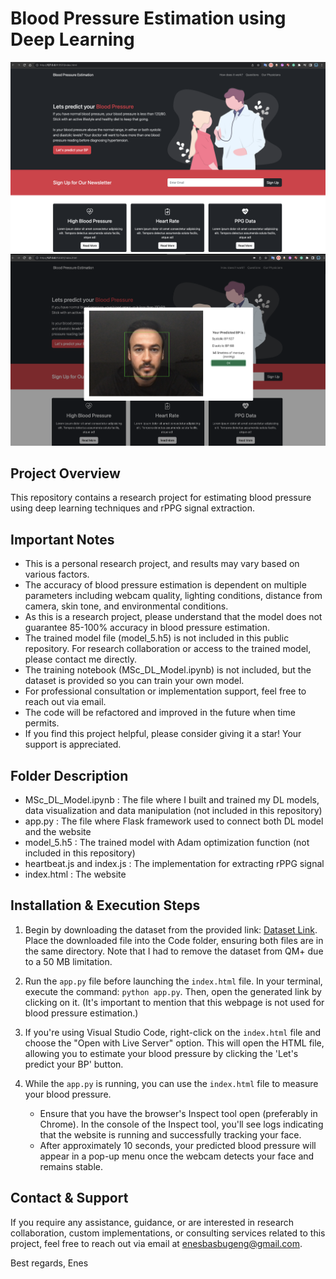 # Blood Pressure Estimation using Deep Learning

<img src="images/1st.png" width="700"/> 
<img src="images/2nd.png" width="700"/> 

## Project Overview
This repository contains a research project for estimating blood pressure using deep learning techniques and rPPG signal extraction.

## Important Notes
- This is a personal research project, and results may vary based on various factors.
- The accuracy of blood pressure estimation is dependent on multiple parameters including webcam quality, lighting conditions, distance from camera, skin tone, and environmental conditions.
- As this is a research project, please understand that the model does not guarantee 85-100% accuracy in blood pressure estimation.
- The trained model file (model_5.h5) is not included in this public repository. For research collaboration or access to the trained model, please contact me directly.
- The training notebook (MSc_DL_Model.ipynb) is not included, but the dataset is provided so you can train your own model.
- For professional consultation or implementation support, feel free to reach out via email.
- The code will be refactored and improved in the future when time permits.
- If you find this project helpful, please consider giving it a star! Your support is appreciated.

## Folder Description
- MSc_DL_Model.ipynb : The file where I built and trained my DL models, data visualization and data manipulation (not included in this repository)
- app.py : The file where Flask framework used to connect both DL model and the website
- model_5.h5 : The trained model with Adam optimization function (not included in this repository)
- heartbeat.js and index.js : The implementation for extracting rPPG signal
- index.html : The website

## Installation & Execution Steps
1. Begin by downloading the dataset from the provided link: [Dataset Link](https://drive.google.com/file/d/19q0Q4wqKwfp9ZWzy_PsPxItMVGXXnTcG/view). Place the downloaded file into the Code folder, ensuring both files are in the same directory. Note that I had to remove the dataset from QM+ due to a 50 MB limitation.

2. Run the `app.py` file before launching the `index.html` file. In your terminal, execute the command: `python app.py`. Then, open the generated link by clicking on it. (It's important to mention that this webpage is not used for blood pressure estimation.)

3. If you're using Visual Studio Code, right-click on the `index.html` file and choose the "Open with Live Server" option. This will open the HTML file, allowing you to estimate your blood pressure by clicking the 'Let's predict your BP' button.

4. While the `app.py` is running, you can use the `index.html` file to measure your blood pressure.
   - Ensure that you have the browser's Inspect tool open (preferably in Chrome). In the console of the Inspect tool, you'll see logs indicating that the website is running and successfully tracking your face.
   - After approximately 10 seconds, your predicted blood pressure will appear in a pop-up menu once the webcam detects your face and remains stable.

## Contact & Support
If you require any assistance, guidance, or are interested in research collaboration, custom implementations, or consulting services related to this project, feel free to reach out via email at enesbasbugeng@gmail.com.

Best regards,
Enes
